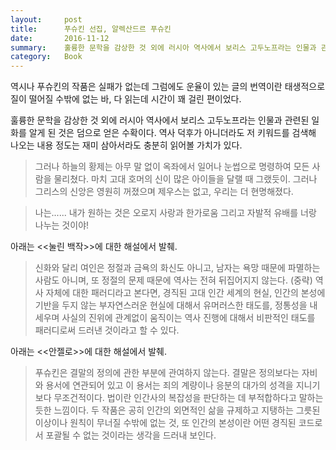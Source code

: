 ```yaml
---
layout:     post
title:      푸슈킨 선집, 알렉산드르 푸슈킨
date:       2016-11-12
summary:    훌륭한 문학을 감상한 것 외에 러시아 역사에서 보리스 고두노프라는 인물과 관련된 일화를 알게 된 것은 덤으로 얻은 수확이다. 역사 덕후가 아니더라도 저 키워드를 검색해 나오는 내용 정도는 재미 삼아서라도 충분히 읽어볼 가치가 있다.
category:   Book
---
```


역시나 푸슈킨의 작품은 실패가 없는데 그럼에도 운율이 있는 글의 번역이란 태생적으로 질이 떨어질 수밖에 없는 바, 다 읽는데 시간이 꽤 걸린 편이었다.

훌륭한 문학을 감상한 것 외에 러시아 역사에서 보리스 고두노프라는 인물과 관련된 일화를 알게 된 것은 덤으로 얻은 수확이다. 역사 덕후가 아니더라도 저 키워드를 검색해 나오는 내용 정도는 재미 삼아서라도 충분히 읽어볼 가치가 있다.

> 그러나 하늘의 황제는 아무 말 없이 옥좌에서 일어나 눈썹으로 명령하여 모든 사람을 물리쳤다. 마치 고대 호머의 신이 많은 아이들을 달랠 때 그랬듯이. 그러나 그리스의 신앙은 영원히 꺼졌으며 제우스는 없고, 우리는 더 현명해졌다.

> 나는...... 내가 원하는 것은 오로지 사랑과 한가로움 그리고 자발적 유배를 너랑 나누는 것이야!

아래는 <<눌린 백작>>에 대한 해설에서 발췌. 

> 신화와 달리 여인은 정절과 금욕의 화신도 아니고, 남자는 욕망 때문에 파멸하는 사람도 아니며, 또 정절의 문제 때문에 역사는 전혀 뒤집어지지 않는다. (중략) 역사 자체에 대한 패러디라고 본다면, 경직된 고대 인간 세계의 현실, 인간의 본성에 기반을 두지 않는 부자연스러운 현실에 대해서 유머러스한 태도를, 정통성을 내세우며 사실의 진위에 관계없이 움직이는 역사 진행에 대해서 비판적인 태도를 패러디로써 드러낸 것이라고 할 수 있다.

아래는 <<안젤로>>에 대한 해설에서 발췌.

> 푸슈킨은 결말의 정의에 관한 부분에 관여하지 않는다. 결말은 정의보다는 자비와 용서에 연관되어 있고 이 용서는 죄의 계량이나 응분의 대가의 성격을 지니기보다 무조건적이다. 법이란 인간사의 복잡성을 판단하는 데 부적합하다고 말하는 듯한 느낌이다. 두 작품은 공히 인간의 외면적인 삶을 규제하고 지탱하는 그릇된 이상이나 원칙이 무너질 수밖에 없는 것, 또 인간의 본성이란 어떤 경직된 코드로서 포괄될 수 없는 것이라는 생각을 드러내 보인다.
